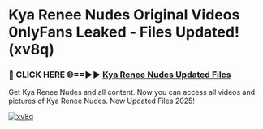 # Kya Renee Nudes Original Videos 0nlyFans Leaked - Files Updated! (xv8q)

<h3>🔴 CLICK HERE 🌐==►► <a href="https://tinyurl.com/52m3yx9h" rel="nofollow">Kya Renee Nudes Updated Files</a></h3>

Get Kya Renee Nudes and all content. Now you can access all videos and pictures of Kya Renee Nudes. New Updated Files 2025!

[![xv8q](https://i.imgur.com/TnHtlc8.gif)](https://tinyurl.com/52m3yx9h)
